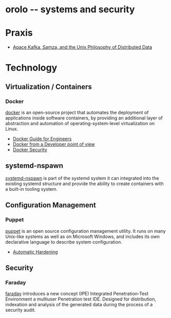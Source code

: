 orolo -- systems and security
=============================

# Praxis

 - [Apace Kafka, Samza, and the Unix Philosophy of Distributed Data](http://www.confluent.io/blog/apache-kafka-samza-and-the-unix-philosophy-of-distributed-data)

# Technology

## Virtualization / Containers

### Docker
[docker](https://www.docker.com/)
is an open-source project that automates the deployment of applications inside
software containers, by providing an additional layer of abstraction and
automation of operating-system-level virtualization on Linux.

 - [Docker Guide for Engineers](https://zwischenzugs.wordpress.com/2015/03/14/docker-in-practice-a-guide-for-engineers/)
 - [Docker from a Developer point of view](http://tomassetti.me/getting-started-with-docker-from-a-developer-point-of-view-how-to-build-an-environment-you-can-trust/)
 - [Docker Security](http://docs.docker.com/articles/security/)

## systemd-nspawn
[systemd-nspawn](http://www.freedesktop.org/software/systemd/man/systemd-nspawn.html)
is part of the systemd system it can integrated into the existing systemd structure and
provide the ability to create containers with a built-in tooling system.

## Configuration Management

### Puppet
[puppet](https://puppetlabs.com/)
is an open source configuration management utility. It runs on many Unix-like
systems as well as on Microsoft Windows, and includes its own declarative
language to describe system configuration.

 - [Automatic Hardening](https://telekomlabs.github.io/)

## Security

### Faraday
[faraday](https://github.com/infobyte/faraday/)
introduces a new concept (IPE) Integrated Penetration-Test Environment a
multiuser Penetration test IDE. Designed for distribution, indexation and
analysis of the generated data during the process of a security audit.
